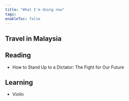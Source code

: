 ```yaml
---
title: "What I'm doing now"
tags: 
enableToc: false
---
```


## Travel in Malaysia


## Reading
- How to Stand Up to a Dictator: The Fight for Our Future

## Learning
- Violin
